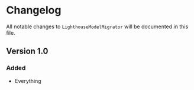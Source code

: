 # Changelog

All notable changes to `LighthouseModelMigrator` will be documented in this file.

## Version 1.0

### Added
- Everything
